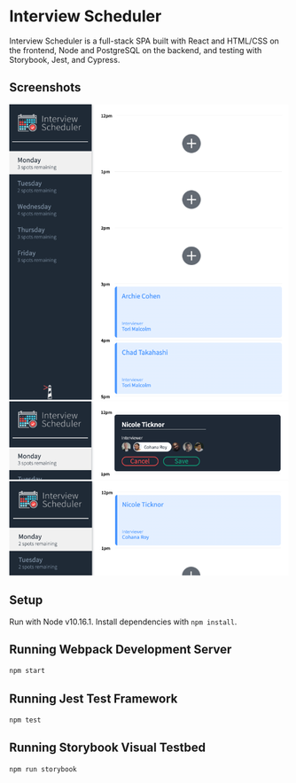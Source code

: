 # Interview Scheduler

Interview Scheduler is a full-stack SPA built with React and HTML/CSS on the frontend, Node and PostgreSQL on the backend, and testing with Storybook, Jest, and Cypress.

## Screenshots

!["Landing page with Monday selected"](https://github.com/nicoleticknor/scheduler/blob/master/docs/monday-schedule.png?raw=true)
!["Edit Form"](https://github.com/nicoleticknor/scheduler/blob/master/docs/edit-screen.png?raw=true)
!["After Saving - 2 spots remaining"](https://github.com/nicoleticknor/scheduler/blob/master/docs/after-save.png?raw=true)

## Setup

Run with Node v10.16.1. 
Install dependencies with `npm install`.

## Running Webpack Development Server

```sh
npm start
```

## Running Jest Test Framework

```sh
npm test
```

## Running Storybook Visual Testbed

```sh
npm run storybook
```
